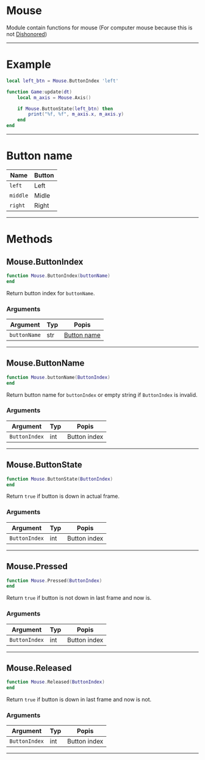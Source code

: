 # Mouse

Module contain functions for mouse (For computer mouse because this is not [Dishonored][dishonored])

---

# Example

```lua
local left_btn = Mouse.ButtonIndex 'left'

function Game:update(dt)
    local m_axis = Mouse.Axis()

    if Mouse.ButtonState(left_btn) then
        print("%f, %f", m_axis.x, m_axis.y)
    end
end
```

---

# Button name

Name        | Button
------------|--------
`left`      | Left
`middle`    | Midle
`right`     | Right

---

# Methods

## Mouse.ButtonIndex
```lua
function Mouse.ButtonIndex(buttonName)
end
```

Return button index for `buttonName`.

### Arguments

Argument     | Typ | Popis
-------------|-----|----------------------------
`buttonName` | str | [Button name](#button-name)

---

## Mouse.ButtonName
```lua
function Mouse.buttonName(ButtonIndex)
end
```

Return button name for `buttonIndex` or empty string if `ButtonIndex` is invalid.

### Arguments

Argument       | Typ | Popis
---------------|-----|---------------
`ButtonIndex` | int | Button index

---

## Mouse.ButtonState

```lua
function Mouse.ButtonState(ButtonIndex)
end
```

Return `true` if button is down in actual frame.

### Arguments

Argument      | Typ | Popis
--------------|-----|--------------
`ButtonIndex` | int | Button index

---

## Mouse.Pressed

```lua
function Mouse.Pressed(ButtonIndex)
end
```

Return `true` if button is not down in last frame and now is.

### Arguments

Argument      | Typ | Popis
--------------|-----|--------------
`ButtonIndex` | int | Button index

---

## Mouse.Released

```lua
function Mouse.Released(ButtonIndex)
end
```

Return `true` if button is down in last frame and now is not.

### Arguments

Argument      | Typ | Popis
--------------|-----|--------------
`ButtonIndex` | int | Button index

---

[dishonored]: https://www.wikipedia.org/wiki/Dishonored
